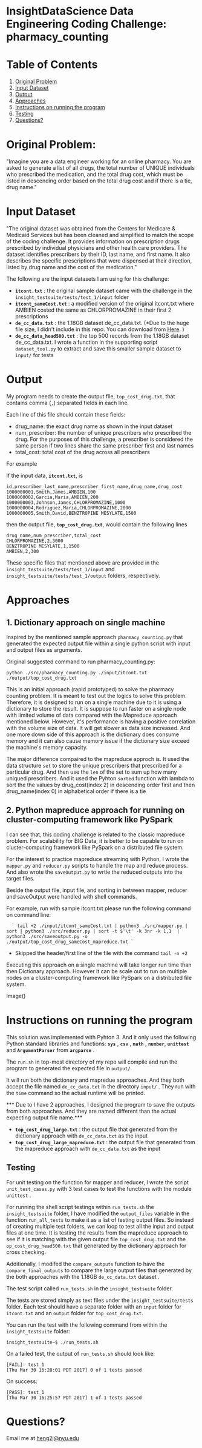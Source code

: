 # InsightDataScience Data Engineering Coding Challenge: pharmacy_counting


# Table of Contents
1. [Original Problem](README.md#original-problem)
2. [Input Dataset](README.md#input-dataset)
3. [Output](README.md#output)
4. [Approaches](README.md#approaches)
5. [Instructions on running the program](README.md#instructions-on-running-the-program)
6. [Testing](README.md#testing)
7. [Questions?](README.md#questions?)

# Original Problem:

"Imagine you are a data engineer working for an online pharmacy. You are asked to generate a list of all drugs, the total number of UNIQUE individuals who prescribed the medication, and the total drug cost, which must be listed in descending order based on the total drug cost and if there is a tie, drug name." 


# Input Dataset

"The original dataset was obtained from the Centers for Medicare & Medicaid Services but has been cleaned and simplified to match the scope of the coding challenge. It provides information on prescription drugs prescribed by individual physicians and other health care providers. The dataset identifies prescribers by their ID, last name, and first name.  It also describes the specific prescriptions that were dispensed at their direction, listed by drug name and the cost of the medication." 

The following are the input datasets I am using for this challenge:
* **`itcont.txt`** : the original sample dataset came with the challenge in the `insight_testsuite/tests/test_1/input` folder 
* **`itcont_sameCost.txt`** : a modified version of the original itcont.txt where AMBIEN costed the same as CHLORPROMAZINE in their first 2 prescriptions 
* **`de_cc_data.txt`** : the 1.18GB dataset de_cc_data.txt. (*Due to the huge file size, I didn't include in this repo. You can download from <a href="https://drive.google.com/file/d/1fxtTLR_Z5fTO-Y91BnKOQd6J0VC9gPO3/view?usp=sharing">Here</a>. )
* **`de_cc_data_head500.txt`** : the top 500 records from the 1.18GB dataset de_cc_data.txt. I wrote a function in the supporting script `dataset_tool.py` to extract and save this smaller sample dataset to `input/` for tests 


# Output 

My program needs to create the output file, `top_cost_drug.txt`, that contains comma (`,`) separated fields in each line.

Each line of this file should contain these fields:
* drug_name: the exact drug name as shown in the input dataset
* num_prescriber: the number of unique prescribers who prescribed the drug. For the purposes of this challenge, a prescriber is considered the same person if two lines share the same prescriber first and last names
* total_cost: total cost of the drug across all prescribers

For example

If the input data, **`itcont.txt`**, is
```
id,prescriber_last_name,prescriber_first_name,drug_name,drug_cost
1000000001,Smith,James,AMBIEN,100
1000000002,Garcia,Maria,AMBIEN,200
1000000003,Johnson,James,CHLORPROMAZINE,1000
1000000004,Rodriguez,Maria,CHLORPROMAZINE,2000
1000000005,Smith,David,BENZTROPINE MESYLATE,1500
```

then the output file, **`top_cost_drug.txt`**, would contain the following lines
```
drug_name,num_prescriber,total_cost
CHLORPROMAZINE,2,3000
BENZTROPINE MESYLATE,1,1500
AMBIEN,2,300
```

These specific files that mentioned above are provided in the `insight_testsuite/tests/test_1/input` and `insight_testsuite/tests/test_1/output` folders, respectively.


# Approaches
## 1. Dictionary approach on single machine

Inspired by the mentioned sample approach `pharmacy_counting.py` that generated the expected output file within a single python script with input and output files as arguments.

Original suggested command to run pharmacy_counting.py:

 `python ./src/pharmacy_counting.py ./input/itcont.txt ./output/top_cost_drug.txt`


This is an initial approach (rapid prototyped) to solve the pharmacy counting problem. It is meant to test out the logics to solve this problem. Therefore, it is designed to run on a single machine due to it is using a dictionary to store the result. It is suppose to run faster on a single node with limited volume of data compared with the Mapreduce approach mentioned below.
However, it's performance is having a positive correlation with the volume size of data. It will get slower as data size increased. And one more down side of this approach is the dictionary does consume memory and it can also cause memory issue if the dictionary size exceed the machine's memory capacity. 

The major difference compaired to the mapreduce approch is. It used the data structure `set` to store the unique prescribers that prescribed for a particular drug. And then use the `len` of the set to sum up how many uniqued prescribers. And it used the Pyhton `sorted` function with lambda to sort the the values by drug_cost(index 2) in descending order first and then drug_name(index 0) in alphabetical order if there is a tie


## 2. Python mapreduce approach for running on cluster-computing framework like PySpark

I can see that, this coding challenge is related to the classic mapreduce problem. For scalability for BIG Data, it is better to be capable to run on cluster-computing framework like PySpark on a distributed file system. 

For the interest to practice mapreduce streaming with Python, I wrote the `mapper.py` and `reducer.py` scripts to handle the map and reduce process. And also wrote the `saveOutput.py` to wrtie the reduced outputs into the target files.

Beside the output file, input file, and sorting in between mapper, reducer and saveOutput were handled with shell commands.

For example, run with sample itcont.txt please run the following command on command line:

      ` tail +2 ./input/itcont_sameCost.txt | python3 ./src/mapper.py | sort | python3 ./src/reducer.py | sort -t $'\t' -k 3nr -k 1,1  | python3 ./src/saveoutput.py -o ./output/top_cost_drug_sameCost_mapreduce.txt `

- Skipped the header/first line of the file with the command `tail -n +2`

Executing this approach on a single machine will take longer run time than then Dictionary approach. However it can be scale out to run on multiple nodes on a cluster-computing framework like PySpark on a distributed file system.


Image()


# Instructions on running the program 

This solution was implemented with Pyhton 3. And it only used the following Python standard libraries and functions: **`sys`** , **`csv`** , **`math`** , **`number`**, **`unittest`** and **`ArgumentParser`** from **`argparse`** .

The `run.sh` in top-most directory of my repo will compile and run the program to generated the expected file in `output/`.

It will run both the dictionary and mapredue approaches. And they both accept the file named `de_cc_data.txt` in the directory `input/` . 
They run with the `time` command so the actual runtime will be printed.


*** Due to I have 2 approaches, I designed the program to save the outputs from both approaches. And they are named different than the actual expecting output file name.*** 

* **`top_cost_drug_large.txt`** : the output file that generated from the dictionary approach with `de_cc_data.txt` as the input
* **`top_cost_drug_large_mapreduce.txt`** : the output file that generated from the mapreduce approach with `de_cc_data.txt` as the input



## Testing

For unit testing on the function for mapper and reducer, I wrote the script `unit_test_cases.py` with 3 test cases to test the functions with the module `unittest` .

For running the shell script testings within `run_tests.sh` the `insight_testsuite` folder, I have modified the `output_files` variable in the function `run_all_tests` to make it as a list of testing output files. So instead of creating multiple test folders, we can loop to test all the input and output files at one time. It is testing the results from the mapreduce approach to see if it is matching with the given output file `top_cost_drug.txt` and the `op_cost_drug_head500.txt` that generated by the dictionary approach for cross checking.

Additionally, I modifed the `compare_outputs` function to have the `compare_final_outputs` to compare the large output files that generated by the both approaches with the 1.18GB `de_cc_data.txt` dataset .

The test script called `run_tests.sh` in the `insight_testsuite` folder.

The tests are stored simply as text files under the `insight_testsuite/tests` folder. Each test should have a separate folder with an `input` folder for `itcont.txt` and an `output` folder for `top_cost_drug.txt`.

You can run the test with the following command from within the `insight_testsuite` folder:

    insight_testsuite~$ ./run_tests.sh 

On a failed test, the output of `run_tests.sh` should look like:

    [FAIL]: test_1
    [Thu Mar 30 16:28:01 PDT 2017] 0 of 1 tests passed

On success:

    [PASS]: test_1
    [Thu Mar 30 16:25:57 PDT 2017] 1 of 1 tests passed



# Questions?
Email me at heng2j@nyu.edu

